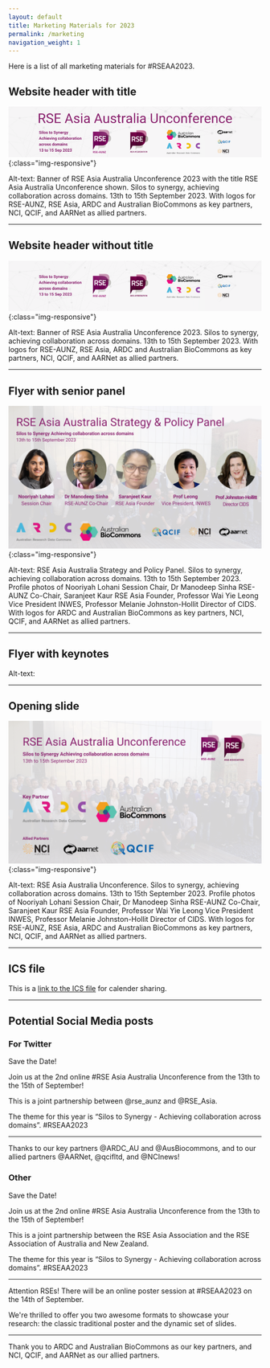 ```yaml
---
layout: default
title: Marketing Materials for 2023
permalink: /marketing
navigation_weight: 1
---
```


Here is a list of all marketing materials for #RSEAA2023.

## Website header with title

![Banner of RSE Asia Australia Unconference 2023 with the title RSE Asia Australia Unconference shown. Silos to synergy, achieving collaboration across domains. 13th to 15th September 2023. With logos for RSE-AUNZ, RSE Asia, ARDC and Australian BioCommons as key partners, NCI, QCIF, and AARNet as allied partners.](/assets/website_banner_with_title.png){:class="img-responsive"}


Alt-text: Banner of RSE Asia Australia Unconference 2023 with the title RSE Asia Australia Unconference shown. Silos to synergy, achieving collaboration across domains. 13th to 15th September 2023. With logos for RSE-AUNZ, RSE Asia, ARDC and Australian BioCommons as key partners, NCI, QCIF, and AARNet as allied partners.

---

## Website header without title

![Banner of RSE Asia Australia conference 2023. Silos to synergy, achieving collaboration across domains. 13th to 15th September 2023. With logos for RSE-AUNZ, RSE Asia, ARDC and Australian BioCommons as key partners, NCI, QCIF, and AARNet as allied partners. ](/assets/conference_banner_small_website.png){:class="img-responsive"}


Alt-text: Banner of RSE Asia Australia Unconference 2023. Silos to synergy, achieving collaboration across domains. 13th to 15th September 2023. With logos for RSE-AUNZ, RSE Asia, ARDC and Australian BioCommons as key partners, NCI, QCIF, and AARNet as allied partners.

---

## Flyer with senior panel


![RSE Asia Australia Strategy and Policy Panel. Silos to synergy, achieving collaboration across domains. 13th to 15th September 2023. Profile photos of Nooriyah Lohani Session Chair, Dr Manodeep Sinha RSE-AUNZ Co-Chair, Saranjeet Kaur RSE Asia Founder, Professor Wai Yie Leong Vice President INWES, Professor Melanie Johnston-Hollit Director of CIDS. With logos for RSE-AUNZ, RSE Asia, ARDC and Australian BioCommons as key partners, NCI, QCIF, and AARNet as allied partners. ](/assets/senior_panel_flyer.png){:class="img-responsive"}


Alt-text: RSE Asia Australia Strategy and Policy Panel. Silos to synergy, achieving collaboration across domains. 13th to 15th September 2023. Profile photos of Nooriyah Lohani Session Chair, Dr Manodeep Sinha RSE-AUNZ Co-Chair, Saranjeet Kaur RSE Asia Founder, Professor Wai Yie Leong Vice President INWES, Professor Melanie Johnston-Hollit Director of CIDS. With logos for ARDC and Australian BioCommons as key partners, NCI, QCIF, and AARNet as allied partners.

---

## Flyer with keynotes


Alt-text:

---

## Opening slide 

![improve ](/assets/opening_slide.png){:class="img-responsive"}




Alt-text: RSE Asia Australia Unconference. Silos to synergy, achieving collaboration across domains. 13th to 15th September 2023. Profile photos of Nooriyah Lohani Session Chair, Dr Manodeep Sinha RSE-AUNZ Co-Chair, Saranjeet Kaur RSE Asia Founder, Professor Wai Yie Leong Vice President INWES, Professor Melanie Johnston-Hollit Director of CIDS. With logos for RSE-AUNZ, RSE Asia, ARDC and Australian BioCommons as key partners, NCI, QCIF, and AARNet as allied partners.

---

## ICS file

This is a [link to the ICS file](/assets/RSEAA2023.ics) for calender sharing.


---

## Potential Social Media posts

### For Twitter
Save the Date!

Join us at the 2nd online #RSE Asia Australia Unconference from the 13th to the 15th of September!

This is a joint partnership between @rse_aunz and @RSE_Asia.

The theme for this year is “Silos to Synergy - Achieving collaboration across domains”. #RSEAA2023

---

Thanks to our key partners @ARDC_AU and @AusBiocommons, and to our allied partners @AARNet, @qcifltd, and @NCInews!

### Other 

Save the Date!

Join us at the 2nd online #RSE Asia Australia Unconference from the 13th to the 15th of September!

This is a joint partnership between the RSE Asia Association and the RSE Association of Australia and New Zealand. 

The theme for this year is “Silos to Synergy - Achieving collaboration across domains”. #RSEAA2023

---

Attention RSEs! There will be an online poster session at #RSEAA2023 on the 14th of September.

We're thrilled to offer you two awesome formats to showcase your research: the classic traditional poster and the dynamic set of slides. 

---

Thank you to ARDC and Australian BioCommons as our key partners, and NCI, QCIF, and AARNet as our allied partners.
